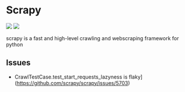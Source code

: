 # Scrapy

[![](https://img.shields.io/badge/Scrapy-docs-green)](https://docs.scrapy.org/en/latest/)
[![](https://img.shields.io/badge/Scrapy-repo-blue)](https://github.com/scrapy/scrapy)

scrapy is a fast and high-level crawling and webscraping framework for python

## Issues

- CrawlTestCase.test_start_requests_lazyness is flaky](<https://github.com/scrapy/scrapy/issues/5703>)
